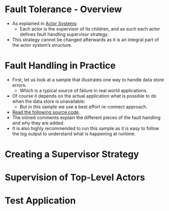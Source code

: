 # Fault Tolerance - Overview
- As explained in [Actor Systems](../../02-general-concepts/02-actor-system):
    - Each actor is the supervisor of its children, and as such each actor defines fault handling supervisor strategy. 
- This strategy cannot be changed afterwards as it is an integral part of the actor system’s structure.

# Fault Handling in Practice
- First, let us look at a sample that illustrates one way to handle data store errors:
    - Which is a typical source of failure in real world applications. 
- Of course it depends on the actual application what is possible to do when the data store is unavailable:
    - But in this sample we use a best effort re-connect approach.
- [Read the following source code](https://doc.akka.io/docs/akka/2.5.9/fault-tolerance-sample.html?language=scala). 
- The inlined comments explain the different pieces of the fault handling and why they are added. 
- It is also highly recommended to run this sample as it is easy to follow the log output to understand what is happening at runtime.




# Creating a Supervisor Strategy





# Supervision of Top-Level Actors





# Test Application










